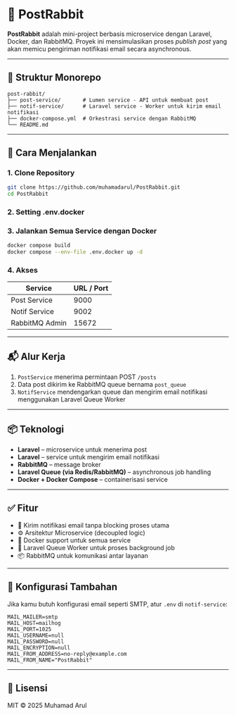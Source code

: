 # 🐇 PostRabbit

**PostRabbit** adalah mini-project berbasis microservice dengan Laravel, Docker, dan RabbitMQ. Proyek ini mensimulasikan proses _publish post_ yang akan memicu pengiriman notifikasi email secara asynchronous.

---

## 🧩 Struktur Monorepo

```
post-rabbit/
├── post-service/       # Lumen service - API untuk membuat post
├── notif-service/      # Laravel service - Worker untuk kirim email notifikasi
├── docker-compose.yml  # Orkestrasi service dengan RabbitMQ
└── README.md
```

---

## 🚀 Cara Menjalankan

### 1. Clone Repository
```bash
git clone https://github.com/muhamadarul/PostRabbit.git
cd PostRabbit
```

### 2. Setting .env.docker 

### 3. Jalankan Semua Service dengan Docker
```bash
docker compose build
docker compose --env-file .env.docker up -d
```

### 4. Akses

| Service         | URL / Port             |
|-----------------|------------------------|
| Post Service    | 9000  |
| Notif Service   | 9002  |
| RabbitMQ Admin  | 15672 |

---

## 📬 Alur Kerja

1. `PostService` menerima permintaan POST `/posts`
2. Data post dikirim ke RabbitMQ queue bernama `post_queue`
3. `NotifService` mendengarkan queue dan mengirim email notifikasi menggunakan Laravel Queue Worker

---

## 📦 Teknologi

- **Laravel** – microservice untuk menerima post
- **Laravel** – service untuk mengirim email notifikasi
- **RabbitMQ** – message broker
- **Laravel Queue (via Redis/RabbitMQ)** – asynchronous job handling
- **Docker + Docker Compose** – containerisasi service

---

## ✅ Fitur

- 📨 Kirim notifikasi email tanpa blocking proses utama
- ⚙️ Arsitektur Microservice (decoupled logic)
- 🐳 Docker support untuk semua service
- 🔁 Laravel Queue Worker untuk proses background job
- 📦 RabbitMQ untuk komunikasi antar layanan

---

## 🧂 Konfigurasi Tambahan

Jika kamu butuh konfigurasi email seperti SMTP, atur `.env` di `notif-service`:
```env
MAIL_MAILER=smtp
MAIL_HOST=mailhog
MAIL_PORT=1025
MAIL_USERNAME=null
MAIL_PASSWORD=null
MAIL_ENCRYPTION=null
MAIL_FROM_ADDRESS=no-reply@example.com
MAIL_FROM_NAME="PostRabbit"
```

---

## 🧠 Lisensi

MIT © 2025 Muhamad Arul
